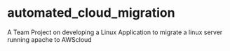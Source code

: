 # automated_cloud_migration

A Team Project on developing a Linux Application to migrate a linux server running apache to AWScloud
